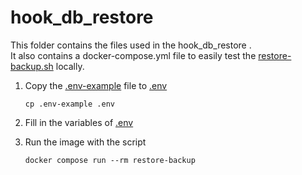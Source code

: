 # hook_db_restore

This folder contains the files used in the hook_db_restore .\
It also contains a docker-compose.yml file to easily test the [restore-backup.sh](restore-backup.sh) locally.

1. Copy the [.env-example](.env-example) file to [.env](.env)

    ```shell
    cp .env-example .env
    ```

2. Fill in the variables of [.env](.env)

3. Run the image with the script

    ```shell
    docker compose run --rm restore-backup
    ```
